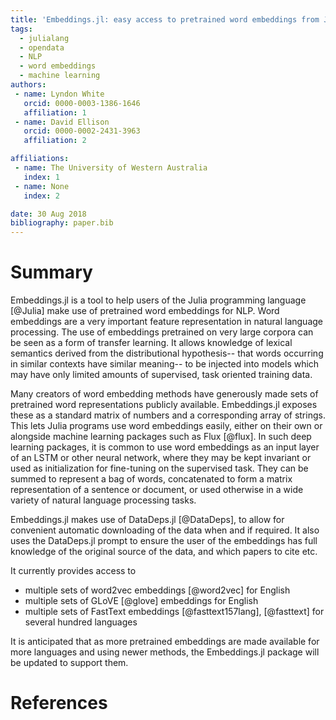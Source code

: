 ```yaml
---
title: 'Embeddings.jl: easy access to pretrained word embeddings from Julia'
tags:
  - julialang
  - opendata
  - NLP
  - word embeddings
  - machine learning
authors:
 - name: Lyndon White
   orcid: 0000-0003-1386-1646
   affiliation: 1
 - name: David Ellison
   orcid: 0000-0002-2431-3963
   affiliation: 2

affiliations:
 - name: The University of Western Australia
   index: 1
 - name: None
   index: 2

date: 30 Aug 2018
bibliography: paper.bib
---
```


# Summary

Embeddings.jl is a tool to help users of the Julia programming language [@Julia] make use of pretrained word embeddings for NLP.
Word embeddings are a very important feature representation in natural language processing.
The use of embeddings pretrained on very large corpora can be seen as a form of transfer learning.
It allows knowledge of lexical semantics derived from the distributional hypothesis-- that words occurring in similar contexts have similar meaning--
to be injected into models which may have only limited amounts of supervised, task oriented training data.

Many creators of word embedding methods have generously made sets of pretrained word representations publicly available.
Embeddings.jl exposes these as a standard matrix of numbers and a corresponding array of strings.
This lets Julia programs use word embeddings easily, either on their own or alongside machine learning packages such as Flux [@flux].
In such deep learning packages, it is common to use word embeddings as an input layer of an LSTM or other neural network,
where they may be kept invariant or used as initialization for fine-tuning on the supervised task.
They can be summed to represent a bag of words, concatenated to form a matrix representation of a sentence or document, or used otherwise in a wide variety of natural language processing tasks.

Embeddings.jl makes use of DataDeps.jl [@DataDeps],
to allow for convenient automatic downloading of the data when and if required.
It also uses the DataDeps.jl prompt to ensure the user of the embeddings has full knowledge of the original source of the data, and which papers to cite etc.

It currently provides access to

 - multiple sets of word2vec embeddings [@word2vec] for English
 - multiple sets of GLoVE [@glove] embeddings for English
 - multiple sets of FastText embeddings [@fasttext157lang], [@fasttext] for several hundred languages

It is anticipated that as more pretrained embeddings are made available for more languages and using newer methods,
the Embeddings.jl package will be updated to support them.
	

# References
